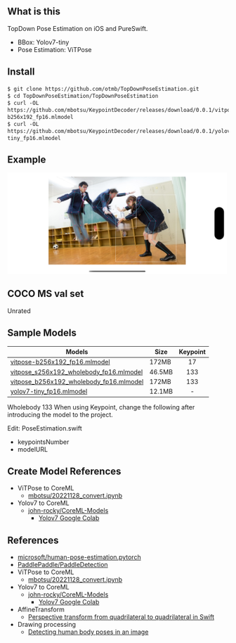 ## What is this
TopDown Pose Estimation on iOS and PureSwift.  

- BBox: Yolov7-tiny
- Pose Estimation: ViTPose

## Install

```
$ git clone https://github.com/otmb/TopDownPoseEstimation.git
$ cd TopDownPoseEstimation/TopDownPoseEstimation
$ curl -OL https://github.com/mbotsu/KeypointDecoder/releases/download/0.0.1/vitpose-b256x192_fp16.mlmodel
$ curl -OL https://github.com/mbotsu/KeypointDecoder/releases/download/0.0.1/yolov7-tiny_fp16.mlmodel
```

## Example

<img src="sample.png" width="500" />

## COCO MS val set

Unrated

## Sample Models

| Models | Size | Keypoint | 
|--|--|:--:|
| [vitpose-b256x192_fp16.mlmodel](https://github.com/mbotsu/KeypointDecoder/releases/download/0.0.1/vitpose-b256x192_fp16.mlmodel) | 172MB | 17 |
| [vitpose_s256x192_wholebody_fp16.mlmodel](https://github.com/mbotsu/KeypointDecoder/releases/download/0.0.6/vitpose_s256x192_wholebody_fp16.mlmodel)| 46.5MB | 133 |
| [vitpose_b256x192_wholebody_fp16.mlmodel](https://github.com/mbotsu/KeypointDecoder/releases/download/0.0.1/vitpose_b256x192_wholebody_fp16.mlmodel) | 172MB | 133 |
| [yolov7-tiny_fp16.mlmodel](https://github.com/mbotsu/KeypointDecoder/releases/download/0.0.1/yolov7-tiny_fp16.mlmodel) | 12.1MB | - |

Wholebody 133 When using Keypoint, change the following after introducing the model to the project.

Edit: PoseEstimation.swift 
- keypointsNumber
- modelURL

## Create Model References

- ViTPose to CoreML
    - [mbotsu/20221128_convert.ipynb](https://gist.github.com/mbotsu/3de024c36582f21306e23473e9975841)
- Yolov7 to CoreML
    - [john-rocky/CoreML-Models](https://github.com/john-rocky/CoreML-Models#yolov7) 
        - [Yolov7 Google Colab](https://colab.research.google.com/drive/1QiTlFsN948Xt2e4WgqUB8DnGgwWwtVZS?usp=sharing)

## References
- [microsoft/human-pose-estimation.pytorch](https://github.com/microsoft/human-pose-estimation.pytorch)
- [PaddlePaddle/PaddleDetection](https://github.com/PaddlePaddle/PaddleDetection/blob/develop/deploy/lite/src/keypoint_postprocess.cc)
- ViTPose to CoreML
    - [mbotsu/20221128_convert.ipynb](https://gist.github.com/mbotsu/3de024c36582f21306e23473e9975841)
- Yolov7 to CoreML
    - [john-rocky/CoreML-Models](https://github.com/john-rocky/CoreML-Models#yolov7) 
        - [Yolov7 Google Colab](https://colab.research.google.com/drive/1QiTlFsN948Xt2e4WgqUB8DnGgwWwtVZS?usp=sharing)
- AffineTransform
    - [Perspective transform from quadrilateral to quadrilateral in Swift](https://rethunk.medium.com/perspective-transform-from-quadrilateral-to-quadrilateral-in-swift-5a9adf2175c3)
- Drawing processing
    - [Detecting human body poses in an image](https://developer.apple.com/documentation/coreml/model_integration_samples/detecting_human_body_poses_in_an_image)
